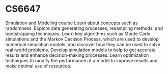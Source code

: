 # CS6647
Simulation and Modeling course
Learn about concepts such as randomness.
Explore data generating processes, resampling methods, and bootstrapping techniques.
Learn key algorithms such as Monte Carlo simulations and the Markov Decision Process, which are used to develop numerical simulation models, and discover how they can be used to solve real-world problems.
Develop simulation models to help to get accurate results and enhance decision-making processes.
Learn optimization techniques to modify the performance of a model to improve results and make optimal use of resources.

